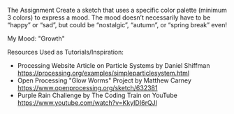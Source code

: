The Assignment
Create a sketch that uses a specific color palette (minimum 3 colors) to express a mood. The mood doesn’t necessarily have to be “happy” or “sad”, but could be “nostalgic”, “autumn”, or “spring break” even!

My Mood: "Growth"

Resources Used as Tutorials/Inspiration:
- Processing Website Article on Particle Systems by Daniel Shiffman
  https://processing.org/examples/simpleparticlesystem.html
- Open Processing "Glow Worms" Project by Matthew Carney 
  https://www.openprocessing.org/sketch/632381
- Purple Rain Challenge by The Coding Train on YouTube
  https://www.youtube.com/watch?v=KkyIDI6rQJI


